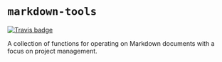 # `markdown-tools`

[![Travis badge](https://travis-ci.com/thorough-dev/markdown-tools.svg?branch=master)](https://travis-ci.com/)

A collection of functions for operating on Markdown documents with a focus on
project management.
